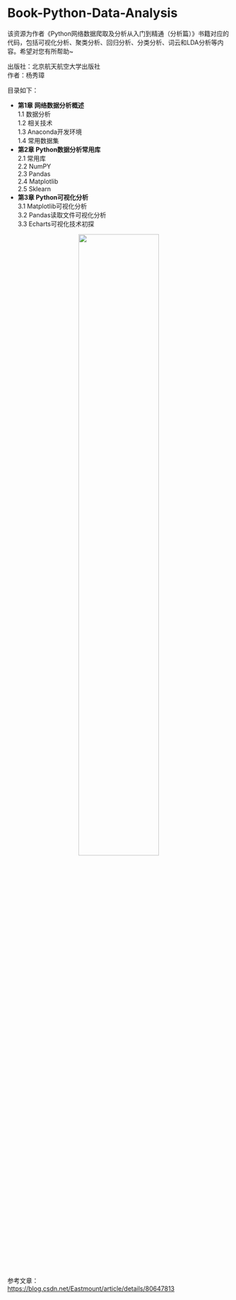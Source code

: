 # Book-Python-Data-Analysis
该资源为作者《Python网络数据爬取及分析从入门到精通（分析篇）》书籍对应的代码，包括可视化分析、聚类分析、回归分析、分类分析、词云和LDA分析等内容。希望对您有所帮助~

出版社：北京航天航空大学出版社 <br />
作者：杨秀璋 <br />

目录如下：
- <B>第1章 网络数据分析概述</B> <br />
1.1 数据分析 <br />
1.2 相关技术 <br />
1.3 Anaconda开发环境 <br />
1.4 常用数据集 <br />
- <B>第2章 Python数据分析常用库</B> <br />
2.1 常用库 <br />
2.2 NumPY <br />
2.3 Pandas <br />
2.4 Matplotlib <br />
2.5 Sklearn <br />
- <B>第3章 Python可视化分析</B> <br />
3.1 Matplotlib可视化分析 <br />
3.2 Pandas读取文件可视化分析 <br />
3.3 Echarts可视化技术初探 <br />


<div align="center">
  <img src="https://img-blog.csdn.net/20180611095441156" height="60%" width="60%" />
</div>

参考文章：<br />
https://blog.csdn.net/Eastmount/article/details/80647813
